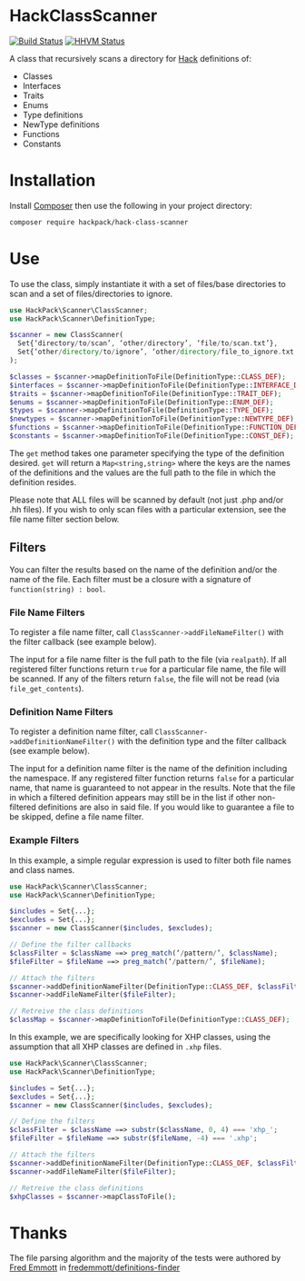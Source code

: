 HackClassScanner
================
[![Build Status](https://travis-ci.org/HackPack/HackClassScanner.svg)](https://travis-ci.org/HackPack/HackClassScanner)
[![HHVM Status](http://hhvm.h4cc.de/badge/hackpack/hack-class-scanner.svg)](http://hhvm.h4cc.de/package/hackpack/hack-class-scanner)

A class that recursively scans a directory for [Hack](http://hacklang.org/) definitions of:

* Classes
* Interfaces
* Traits
* Enums
* Type definitions
* NewType definitions
* Functions
* Constants

Installation
===========

Install [Composer](https://getcomposer.org/download/) then use the following in your project directory:

```bash
composer require hackpack/hack-class-scanner
```

Use
===

To use the class, simply instantiate it with a set of files/base directories to scan and a set of files/directories to ignore.

```php
use HackPack\Scanner\ClassScanner;
use HackPack\Scanner\DefinitionType;

$scanner = new ClassScanner(
  Set{‘directory/to/scan’, ‘other/directory’, ‘file/to/scan.txt’},
  Set{‘other/directory/to/ignore’, ‘other/directory/file_to_ignore.txt’}
);

$classes = $scanner->mapDefinitionToFile(DefinitionType::CLASS_DEF);
$interfaces = $scanner->mapDefinitionToFile(DefinitionType::INTERFACE_DEF);
$traits = $scanner->mapDefinitionToFile(DefinitionType::TRAIT_DEF);
$enums = $scanner->mapDefinitionToFile(DefinitionType::ENUM_DEF);
$types = $scanner->mapDefinitionToFile(DefinitionType::TYPE_DEF);
$newtypes = $scanner->mapDefinitionToFile(DefinitionType::NEWTYPE_DEF);
$functions = $scanner->mapDefinitionToFile(DefinitionType::FUNCTION_DEF);
$constants = $scanner->mapDefinitionToFile(DefinitionType::CONST_DEF);
```

The `get` method takes one parameter specifying the type of the definition desired.  `get` will return a `Map<string,string>` where the keys are the names of the definitions
and the values are the full path to the file in which the definition resides.

Please note that ALL files will be scanned by default (not just .php and/or .hh files).  If you wish to only scan files with a particular extension, see the file name filter section below.

## Filters

You can filter the results based on the name of the definition and/or the name of the file. Each filter must be a closure with a signature of `function(string) : bool`.

### File Name Filters

To register a file name filter, call `ClassScanner->addFileNameFilter()` with the filter callback (see example below).

The input for a file name filter is the full path to the file (via `realpath`).  If all registered filter functions return `true` for a particular file name, the file will be scanned.
If any of the filters return `false`, the file will not be read (via `file_get_contents`).

### Definition Name Filters

To register a definition name filter, call `ClassScanner->addDefinitionNameFilter()` with the definition type and the filter callback (see example below).

The input for a definition name filter is the name of the definition including the namespace. If any registered filter function returns `false` for a particular name, that name
is guaranteed to not appear in the results. Note that the file in which a filtered definition appears may still be in the list if other non-filtered definitions are also in said file.
If you would like to guarantee a file to be skipped, define a file name filter.

### Example Filters

In this example, a simple regular expression is used to filter both file names and class names.
```php
use HackPack\Scanner\ClassScanner;
use HackPack\Scanner\DefinitionType;

$includes = Set{...};
$excludes = Set{...};
$scanner = new ClassScanner($includes, $excludes);

// Define the filter callbacks
$classFilter = $className ==> preg_match(‘/pattern/’, $className);
$fileFilter = $fileName ==> preg_match(‘/pattern/’, $fileName);

// Attach the filters
$scanner->addDefinitionNameFilter(DefinitionType::CLASS_DEF, $classFilter);
$scanner->addFileNameFilter($fileFilter);

// Retreive the class definitions
$classMap = $scanner->mapDefinitionToFile(DefinitionType::CLASS_DEF);
```

In this example, we are specifically looking for XHP classes, using the assumption that all XHP classes are defined in `.xhp` files.
```php
use HackPack\Scanner\ClassScanner;
use HackPack\Scanner\DefinitionType;

$includes = Set{...};
$excludes = Set{...};
$scanner = new ClassScanner($includes, $excludes);

// Define the filters
$classFilter = $className ==> substr($className, 0, 4) === 'xhp_';
$fileFilter = $fileName ==> substr($fileName, -4) === '.xhp';

// Attach the filters
$scanner->addDefinitionNameFilter(DefinitionType::CLASS_DEF, $classFilter);
$scanner->addFileNameFilter($fileFilter);

// Retreive the class definitions
$xhpClasses = $scanner->mapClassToFile();
```

Thanks
======

The file parsing algorithm and the majority of the tests were authored by [Fred Emmott](https://github.com/fredemmott) in [fredemmott/definitions-finder](https://github.com/fredemmott/definitions-finder)


